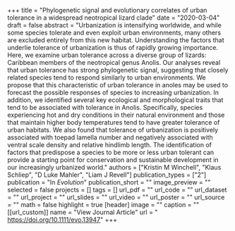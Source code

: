 +++
title = "Phylogenetic signal and evolutionary correlates of urban tolerance in a widespread neotropical lizard clade"
date = "2020-03-04"
draft = false
abstract = "Urbanization is intensifying worldwide, and while some species tolerate and even exploit urban environments, many others are excluded entirely from this new habitat. Understanding the factors that underlie tolerance of urbanization is thus of rapidly growing importance. Here, we examine urban tolerance across a diverse group of lizards: Caribbean members of the neotropical genus Anolis. Our analyses reveal that urban tolerance has strong phylogenetic signal, suggesting that closely related species tend to respond similarly to urban environments. We propose that this characteristic of urban tolerance in anoles may be used to forecast the possible responses of species to increasing urbanization. In addition, we identified several key ecological and morphological traits that tend to be associated with tolerance in Anolis. Specifically, species experiencing hot and dry conditions in their natural environment and those that maintain higher body temperatures tend to have greater tolerance of urban habitats. We also found that tolerance of urbanization is positively associated with toepad lamella number and negatively associated with ventral scale density and relative hindlimb length. The identification of factors that predispose a species to be more or less urban tolerant can provide a starting point for conservation and sustainable development in our increasingly urbanized world."
authors = ["Kristin M Winchell", "Klaus Schliep", "D Luke Mahler", "Liam J Revell"]
publication_types = ["2"]
publication = "In *Evolution*"
publication_short = ""
image_preview = ""
selected = false
projects = []
tags = []
url_pdf = ""
url_code = ""
url_dataset = ""
url_project = ""
url_slides = ""
url_video = ""
url_poster = ""
url_source = ""
math = false
highlight = true
[header]
image = ""
caption = ""
[[url_custom]]
name = "View Journal Article"
url = " https://doi.org/10.1111/evo.13947"
+++
